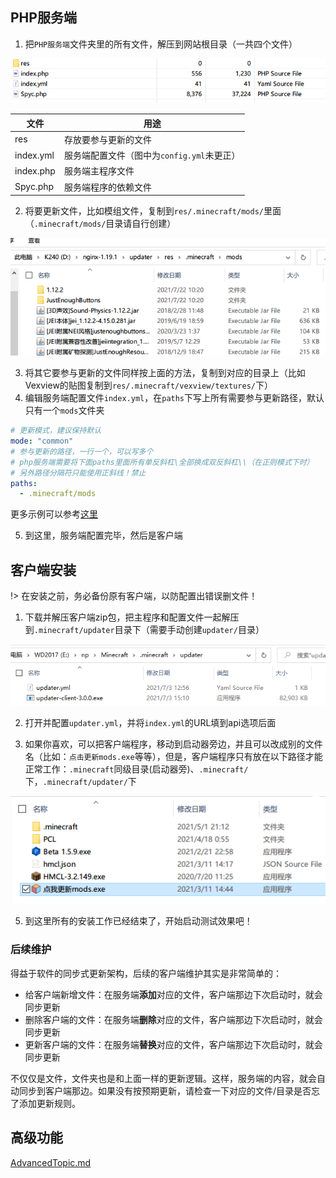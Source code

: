 ## PHP服务端

1. 把`PHP服务端`文件夹里的所有文件，解压到网站根目录（一共四个文件）

![image-20210822235615564](assets/phpserver-all-files.png)

| 文件      | 用途                                       |
| --------- | ------------------------------------------ |
| res       | 存放要参与更新的文件                       |
| index.yml | 服务端配置文件（图中为`config.yml`未更正） |
| index.php | 服务端主程序文件                           |
| Spyc.php  | 服务端程序的依赖文件                       |

2. 将要更新文件，比如模组文件，复制到`res/.minecraft/mods/`里面（`.minecraft/mods/`目录请自行创建）

![image-20210823103019711](assets/phpserver-inside-mods.png)

3. 将其它要参与更新的文件同样按上面的方法，复制到对应的目录上（比如Vexview的贴图复制到`res/.minecraft/vexview/textures/`下）
4. 编辑服务端配置文件`index.yml`，在`paths`下写上所有需要参与更新路径，默认只有一个`mods`文件夹

```yaml
# 更新模式，建议保持默认
mode: "common"
# 参与更新的路径，一行一个，可以写多个
# php服务端需要将下面paths里面所有单反斜杠\全部换成双反斜杠\\（在正则模式下时）
# 另外路径分隔符只能使用正斜线！禁止
paths:
  - .minecraft/mods
```

更多示例可以参考[这里](ServerConfigurationExamples.md)

5. 到这里，服务端配置完毕，然后是客户端

## 客户端安装

!> 在安装之前，务必备份原有客户端，以防配置出错误删文件！

1. 下载并解压客户端zip包，把主程序和配置文件一起解压到`.minecraft/updater`目录下（需要手动创建`updater/`目录）

![client-inside-updater](assets/client-inside-updater.png)

2. 打开并配置`updater.yml`，并将`index.yml`的URL填到api选项后面

3. 如果你喜欢，可以把客户端程序，移动到启动器旁边，并且可以改成别的文件名（比如：`点击更新mods.exe`等等），但是，客户端程序只有放在以下路径才能正常工作：`.minecraft`同级目录(启动器旁)、`.minecraft/`下，`.minecraft/updater/`下

![out_mcdir](assets/out_mcdir.png)

5. 到这里所有的安装工作已经结束了，开始启动测试效果吧！

### 后续维护

得益于软件的同步式更新架构，后续的客户端维护其实是非常简单的：

+ 给客户端新增文件：在服务端**添加**对应的文件，客户端那边下次启动时，就会同步更新
+ 删除客户端的文件：在服务端**删除**对应的文件，客户端那边下次启动时，就会同步更新
+ 更新客户端的文件：在服务端**替换**对应的文件，客户端那边下次启动时，就会同步更新

不仅仅是文件，文件夹也是和上面一样的更新逻辑。这样，服务端的内容，就会自动同步到客户端那边。如果没有按预期更新，请检查一下对应的文件/目录是否忘了添加更新规则。

## 高级功能

[AdvancedTopic.md](AdvancedTopic.md ':include')